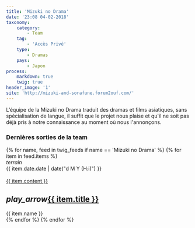 ```yaml
---
title: 'Mizuki no Drama'
date: '23:08 04-02-2018'
taxonomy:
    category:
        - Team
    tag:
        - 'Accès Privé'
    type:
        - Dramas
    pays:
        - Japon
process:
    markdown: true
    twig: true
header_image: '1'
site: 'http://mizuki-and-sorafune.forum2ouf.com/'
---
```


L’équipe de la Mizuki no Drama traduit des dramas et films asiatiques, sans spécialisation de langue, il suffit que le projet nous plaise et qu'il ne soit pas déjà pris à notre connaissance au moment où nous l'annonçons.

<div class="gap"></div>
<h3>Dernières sorties de la team</h3>



<div class="row">
{% for name, feed in twig_feeds if name == 'Mizuki no Drama' %}
{% for item in feed.items %}
<div class="col s12 m6 l4 xl3">
<div class="card">
<span class="top-icon"><i class="material-icons">terrain</i></span>
<div class="rssincl-itemdate">{{ item.date.date | date("d M Y (H:i)") }}</div><br>
<a href="{{ item.url }}" target="_blank"><div class="item-image">{{ item.content }}</div></a>
 <h2 class="truncate"><i class="tiny material-icons">play_arrow</i><a href="{{ item.url }}" target="_blank">{{ item.title }}</a></h2>
<div class="rssincl-itemfeedtitle">{{ item.name }}</div>
</div>
</div>
{% endfor %}
{% endfor %}
</div>